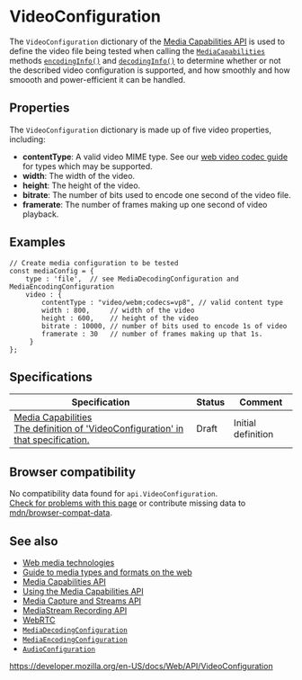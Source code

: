 VideoConfiguration
==================

The `VideoConfiguration` dictionary of the [Media Capabilities API](media_capabilities_api) is used to define the video file being tested when calling the [`MediaCapabilities`](mediacapabilities) methods [`encodingInfo()`](mediacapabilities/encodinginfo) and [`decodingInfo()`](mediacapabilities/decodinginfo) to determine whether or not the described video configuration is supported, and how smoothly and how smoooth and power-efficient it can be handled.

Properties
----------

The `VideoConfiguration` dictionary is made up of five video properties, including:

-   **contentType**: A valid video MIME type. See our [web video codec guide](https://developer.mozilla.org/en-US/docs/Web/Media/Formats/Video_codecs) for types which may be supported.
-   **width**: The width of the video.
-   **height**: The height of the video.
-   **bitrate**: The number of bits used to encode one second of the video file.
-   **framerate**: The number of frames making up one second of video playback.

Examples
--------

    // Create media configuration to be tested
    const mediaConfig = {
        type : 'file',  // see MediaDecodingConfiguration and MediaEncodingConfiguration
        video : {
            contentType : "video/webm;codecs=vp8", // valid content type
            width : 800,     // width of the video
            height : 600,    // height of the video
            bitrate : 10000, // number of bits used to encode 1s of video
            framerate : 30   // number of frames making up that 1s.
         }
    };

Specifications
--------------

<table><thead><tr class="header"><th>Specification</th><th>Status</th><th>Comment</th></tr></thead><tbody><tr class="odd"><td><a href="https://w3c.github.io/media-capabilities/#videoconfiguration">Media Capabilities<br />
<span class="small">The definition of 'VideoConfiguration' in that specification.</span></a></td><td><span class="spec-draft">Draft</span></td><td>Initial definition</td></tr></tbody></table>

Browser compatibility
---------------------

No compatibility data found for `api.VideoConfiguration`.  
[Check for problems with this page](#on-github) or contribute missing data to [mdn/browser-compat-data](https://github.com/mdn/browser-compat-data).

See also
--------

-   [Web media technologies](https://developer.mozilla.org/en-US/docs/Web/Media)
-   [Guide to media types and formats on the web](https://developer.mozilla.org/en-US/docs/Web/Media/Formats)
-   [Media Capabilities API](media_capabilities_api)
-   [Using the Media Capabilities API](media_capabilities_api/using_the_media_capabilities_api)
-   [Media Capture and Streams API](media_streams_api)
-   [MediaStream Recording API](mediastream_recording_api)
-   [WebRTC](webrtc_api)
-   [`MediaDecodingConfiguration`](mediadecodingconfiguration)
-   [`MediaEncodingConfiguration`](mediaencodingconfiguration)
-   [`AudioConfiguration`](audioconfiguration)

<a href="https://developer.mozilla.org/en-US/docs/Web/API/VideoConfiguration" class="_attribution-link">https://developer.mozilla.org/en-US/docs/Web/API/VideoConfiguration</a>
